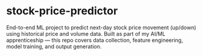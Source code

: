 # stock-price-predictor
End-to-end ML project to predict next-day stock price movement (up/down) using historical price and volume data. Built as part of my AI/ML apprenticeship — this repo covers data collection, feature engineering, model training, and output generation. 
